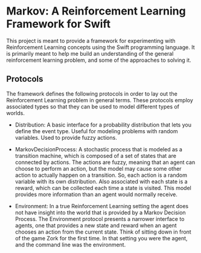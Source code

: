 #  Markov: A Reinforcement Learning Framework for Swift

This project is meant to provide a framework for experimenting with Reinforcement Learning concepts using the Swift programming language. It is primarily meant to help me build an understanding of the general reinforcement learning problem, and some of the approaches to solving it.

## Protocols

The framework defines the following protocols in order to lay out the Reinforcement Learning problem in general terms. These protocols employ associated types so that they can be used to model different types of worlds.

- Distribution: A basic interface for a probability distribution that lets you define the event type. Useful for modeling problems with random variables. Used to provide fuzzy actions.

- MarkovDecisionProcess: A stochastic process that is modeled as a transition machine, which is composed of a set of states that are connected by actions. The actions are fuzzy, meaning that an agent can choose to perform an action, but the model may cause some other action to actually happen on a transition. So, each action is a random variable with its own distribution. Also associated with each state is a reward, which can be collected each time a state is visited. This model provides more information than an agent would normally receive.

- Environment: In a true Reinforcement Learning setting the agent does not have insight into the world that is provided by a Markov Decision Process. The Environment protocol presents a narrower interface to agents, one that provides a new state and reward when an agent chooses an action from the current state. Think of sitting down in front of the game Zork for the first time. In that setting you were the agent, and the command line was the environment. 
